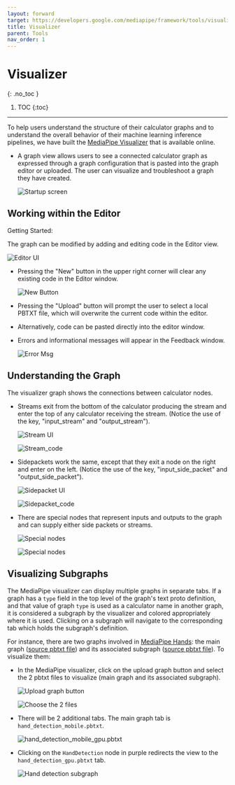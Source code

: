 ```yaml
---
layout: forward
target: https://developers.google.com/mediapipe/framework/tools/visualizer
title: Visualizer
parent: Tools
nav_order: 1
---
```


# Visualizer
{: .no_toc }

1. TOC
{:toc}
---

To help users understand the structure of their calculator graphs and to
understand the overall behavior of their machine learning inference pipelines,
we have built the [MediaPipe Visualizer](https://viz.mediapipe.dev/)
that is available online.

*   A graph view allows users to see a connected calculator graph as expressed
    through a graph configuration that is pasted into the graph editor or
    uploaded. The user can visualize and troubleshoot a graph they have created.

    ![Startup screen](https://mediapipe.dev/images/startup_screen.png)

## Working within the Editor

Getting Started:

The graph can be modified by adding and editing code in the Editor view.

![Editor UI](https://mediapipe.dev/images/editor_view.png)

*   Pressing the "New" button in the upper right corner will clear any existing
    code in the Editor window.

    ![New Button](https://mediapipe.dev/images/upload_button.png)

*   Pressing the "Upload" button will prompt the user to select a local PBTXT
    file, which will overwrite the current code within the editor.

*   Alternatively, code can be pasted directly into the editor window.

*   Errors and informational messages will appear in the Feedback window.

    ![Error Msg](https://mediapipe.dev/images/console_error.png)

## Understanding the Graph

The visualizer graph shows the connections between calculator nodes.

*   Streams exit from the bottom of the calculator producing the stream and
    enter the top of any calculator receiving the stream. (Notice the use of the
    key, "input_stream" and "output_stream").

    ![Stream UI](https://mediapipe.dev/images/stream_ui.png)

    ![Stream_code](https://mediapipe.dev/images/stream_code.png)

*   Sidepackets work the same, except that they exit a node on the right and
    enter on the left. (Notice the use of the key, "input_side_packet" and
    "output_side_packet").

    ![Sidepacket UI](https://mediapipe.dev/images/side_packet.png)

    ![Sidepacket_code](https://mediapipe.dev/images/side_packet_code.png)

*   There are special nodes that represent inputs and outputs to the graph and
    can supply either side packets or streams.

    ![Special nodes](https://mediapipe.dev/images/special_nodes.png)

    ![Special nodes](https://mediapipe.dev/images/special_nodes_code.png)

## Visualizing Subgraphs

The MediaPipe visualizer can display multiple graphs in separate tabs. If a
graph has a `type` field in the top level of the graph's text proto definition,
and that value of graph `type` is used as a calculator name in another graph, it
is considered a subgraph by the visualizer and colored appropriately where it is
used. Clicking on a subgraph will navigate to the corresponding tab which holds
the subgraph's definition.

For instance, there are two graphs involved in
[MediaPipe Hands](../solutions/hands.md): the main graph
([source pbtxt file](https://github.com/google/mediapipe/blob/master/mediapipe/graphs/hand_tracking/hand_detection_mobile.pbtxt))
and its associated subgraph
([source pbtxt file](https://github.com/google/mediapipe/blob/master/mediapipe/graphs/hand_tracking/subgraphs/hand_detection_gpu.pbtxt)).
To visualize them:

*   In the MediaPipe visualizer, click on the upload graph button and select the
    2 pbtxt files to visualize (main graph and its associated subgraph).

    ![Upload graph button](https://mediapipe.dev/images/upload_button.png)

    ![Choose the 2 files](https://mediapipe.dev/images/upload_2pbtxt.png)

*   There will be 2 additional tabs. The main graph tab is
    `hand_detection_mobile.pbtxt`.

    ![hand_detection_mobile_gpu.pbtxt](https://mediapipe.dev/images/maingraph_visualizer.png)

*   Clicking on the `HandDetection` node in purple redirects the view to the
    `hand_detection_gpu.pbtxt` tab.

    ![Hand detection subgraph](https://mediapipe.dev/images/click_subgraph_handdetection.png)
